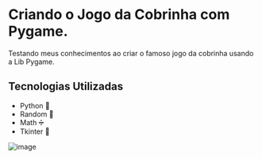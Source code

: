 # Criando o Jogo da Cobrinha com Pygame.

Testando meus conhecimentos ao criar o famoso jogo da cobrinha usando a Lib Pygame.

## Tecnologias Utilizadas
* Python 🐍
* Random 🔀
* Math ➗
* Tkinter 📲

![image](https://github.com/techkayna/Jogo-da-cobrinha/assets/148402809/c795df72-3d6e-4636-98a4-a78a7e9f0096)

